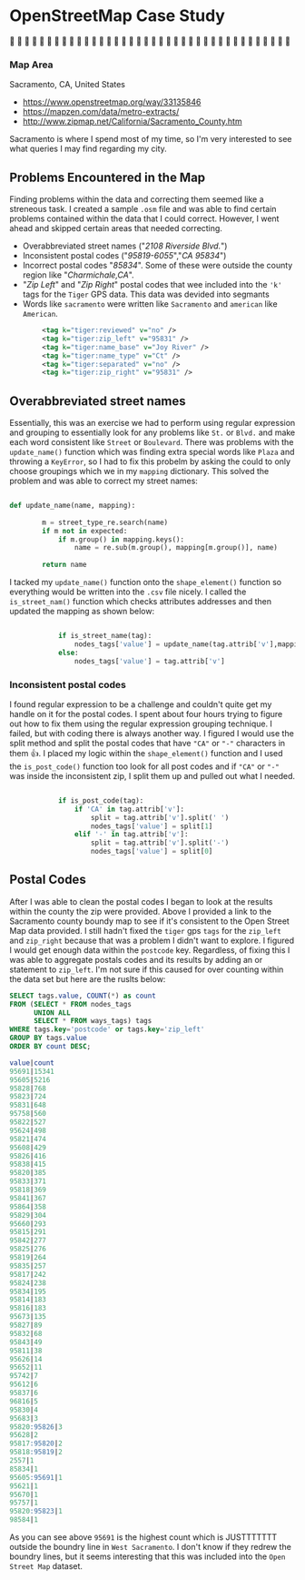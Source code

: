 # OpenStreetMap Case Study 
:tada: :tada: :tada: :tada: :tada: :tada: :tada: :tada: :tada: :tada: :tada: :tada: :tada: :tada: :tada: :tada: :tada: :tada: :tada: :tada: :tada: :tada: :tada: :tada: :tada: :tada: :tada: :tada: :tada: :tada: :tada: :tada: :tada: :tada: :tada: :tada: :tada: :tada: 

### Map Area 

Sacramento, CA, United States 
* https://www.openstreetmap.org/way/33135846
* https://mapzen.com/data/metro-extracts/
* http://www.zipmap.net/California/Sacramento_County.htm

Sacramento is where I spend most of my time, so I'm very interested to see what queries I may find regarding my city. 


## Problems Encountered in the Map 

Finding problems within the data and correcting them seemed like a streneous task. I created a sample ``.osm`` file and was able to find certain problems contained within the data that I could correct. However, I went ahead and skipped certain areas that needed correcting. 

* Overabbreviated street names ("_2108 Riverside Blvd._") 
* Inconsistent postal codes ("_95819-6055_","_CA 95834_")
* Incorrect postal codes "_85834_". Some of these were outside the county region like "_Charmichale,CA_". 
* "_Zip Left_" and "_Zip Right_" postal codes that wee included into the ``'k'`` tags for the ``Tiger`` GPS data. This data was devided into segmants 
* Words like ``sacramento`` were written like ``Sacramento`` and ``american`` like ``American``. 

```XML
		<tag k="tiger:reviewed" v="no" />
		<tag k="tiger:zip_left" v="95831" />
		<tag k="tiger:name_base" v="Joy River" />
		<tag k="tiger:name_type" v="Ct" />
		<tag k="tiger:separated" v="no" />
		<tag k="tiger:zip_right" v="95831" />
```

## Overabbreviated street names
Essentially, this was an exercise we had to perform using regular expression and grouping to essentially look for any problems like 
``St.`` or ``Blvd.`` and make each word consistent like ``Street`` or ``Boulevard``. There was problems with the ``update_name()`` function which was finding extra special words like ``Plaza`` and throwing a ``KeyError``, so I had to fix this probelm by asking the could to only choose groupings which we in my ``mapping`` dictionary. This solved the problem and was able to correct my street names: 

```python 

def update_name(name, mapping):
    
        m = street_type_re.search(name)
        if m not in expected:
            if m.group() in mapping.keys(): 
                name = re.sub(m.group(), mapping[m.group()], name)
    
        return name
```

I tacked my ``update_name()`` function onto the ``shape_element()`` function so everything would be written into the ``.csv`` file nicely. I called the ``is_street_nam()`` function which checks attributes addresses and then updated the mapping as shown below:

```python 

            if is_street_name(tag): 
                nodes_tags['value'] = update_name(tag.attrib['v'],mapping) 
            else: 
                nodes_tags['value'] = tag.attrib['v']
```

### Inconsistent postal codes
I found regular expression to be a challenge and couldn't quite get my handle on it for the postal codes. I spent about four hours trying to figure out how to fix them using the regular expression grouping technique. I failed, but with coding there is always another way. I figured I would use the split method and split the postal codes that have ``"CA"`` or ``"-"`` characters in them :thumbsup:. I placed my logic within the ``shape_element()`` function and I used the ``is_post_code()`` function too look for all post codes and if ``"CA"`` or ``"-"``  was inside the inconsistent zip, I split them up and pulled out what I needed. 

```python 

            if is_post_code(tag): 
                if 'CA' in tag.attrib['v']:
                    split = tag.attrib['v'].split(' ') 
                    nodes_tags['value'] = split[1] 
                elif '-' in tag.attrib['v']: 
                    split = tag.attrib['v'].split('-') 
                    nodes_tags['value'] = split[0] 
``` 

## Postal Codes
After I was able to clean the postal codes I began to look at the results within the county the zip were provided. Above I provided a link to the Sacramento county boundy map to see if it's consistent to the Open Street Map data provided. I still hadn't fixed the ``tiger`` gps ``tags`` for the ``zip_left`` and ``zip_right`` because that was a problem I didn't want to explore. I figured I would get enough data within the ``postcode`` key. Regardless, of fixing this I was able to aggregate postals codes and its results by adding an or statement to ``zip_left``. I'm not sure if this caused for over counting within the data set but here are the ruslts below:

```sql
SELECT tags.value, COUNT(*) as count 
FROM (SELECT * FROM nodes_tags 
      UNION ALL 
      SELECT * FROM ways_tags) tags
WHERE tags.key='postcode' or tags.key='zip_left'
GROUP BY tags.value
ORDER BY count DESC;
```


```sql
value|count
95691|15341
95605|5216
95828|768
95823|724
95831|648
95758|560
95822|527
95624|498
95821|474
95608|429
95826|416
95838|415
95820|385
95833|371
95818|369
95841|367
95864|358
95829|304
95660|293
95815|291
95842|277
95825|276
95819|264
95835|257
95817|242
95824|238
95834|195
95814|183
95816|183
95673|135
95827|89
95832|68
95843|49
95811|38
95626|14
95652|11
95742|7
95612|6
95837|6
96816|5
95830|4
95683|3
95820:95826|3
95628|2
95817:95820|2
95818:95819|2
2557|1
85834|1
95605:95691|1
95621|1
95670|1
95757|1
95820:95823|1
98584|1

``` 

As you can see above ``95691`` is the highest count which is JUSTTTTTTT outside the boundry line in ``West Sacramento``. I don't know if they redrew the boundry lines, but it seems interesting that this was included into the ``Open Street Map`` dataset. 

